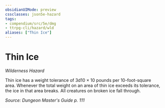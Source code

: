 ```yaml
---
obsidianUIMode: preview
cssclasses: json5e-hazard
tags:
- compendium/src/5e/dmg
- ttrpg-cli/hazard/wld
aliases: ["Thin Ice"]
---
```

# Thin Ice
*Wilderness Hazard*  

Thin ice has a weight tolerance of 3d10 × 10 pounds per 10-foot-square area. Whenever the total weight on an area of thin ice exceeds its tolerance, the ice in that area breaks. All creatures on broken ice fall through.

*Source: Dungeon Master's Guide p. 111*